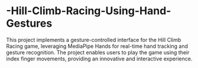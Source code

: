 # -Hill-Climb-Racing-Using-Hand-Gestures
This project implements a gesture-controlled interface for the Hill Climb Racing game, leveraging MediaPipe Hands for real-time hand tracking and gesture recognition. The project enables users to play the game using their index finger movements, providing an innovative and interactive experience.

